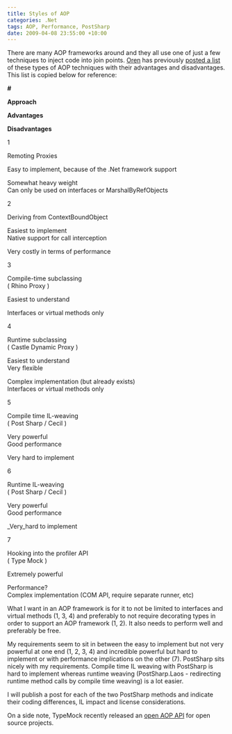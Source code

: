 ```yaml
---
title: Styles of AOP
categories: .Net
tags: AOP, Performance, PostSharp
date: 2009-04-08 23:55:00 +10:00
---
```


 There are many AOP frameworks around and they all use one of just a few techniques to inject code into join points. [Oren][0] has previously [posted a list][1] of these types of AOP techniques with their advantages and disadvantages. This list is copied below for reference: 

<!--more-->

**#**

**Approach**

**Advantages**

**Disadvantages**

1

Remoting Proxies

Easy to implement, because of the .Net framework support

Somewhat heavy weight   
 Can only be used on interfaces or MarshalByRefObjects

2

Deriving from ContextBoundObject 

Easiest to implement   
 Native support for call interception

Very costly in terms of performance

3

Compile-time subclassing   
 ( Rhino Proxy )

Easiest to understand 

Interfaces or virtual methods only

4

Runtime subclassing   
 ( Castle Dynamic Proxy )

Easiest to understand   
 Very flexible

Complex implementation (but already exists)   
 Interfaces or virtual methods only

5

Compile time IL-weaving   
 ( Post Sharp / Cecil )

Very powerful   
 Good performance

Very hard to implement

6

Runtime IL-weaving   
 ( Post Sharp / Cecil )

Very powerful   
 Good performance

_Very_hard to implement

7

Hooking into the profiler API   
 ( Type Mock )

Extremely powerful

Performance?   
 Complex implementation (COM API, require separate runner, etc)

 What I want in an AOP framework is for it to not be limited to interfaces and virtual methods (1, 3, 4) and preferably to not require decorating types in order to support an AOP framework (1, 2). It also needs to perform well and preferably be free. 

 My requirements seem to sit in between the easy to implement but not very powerful at one end (1, 2, 3, 4) and incredible powerful but hard to implement or with performance implications on the other (7). PostSharp sits nicely with my requirements. Compile time IL weaving with PostSharp is hard to implement whereas runtime weaving (PostSharp.Laos - redirecting runtime method calls by compile time weaving) is a lot easier. 

 I will publish a post for each of the two PostSharp methods and indicate their coding differences, IL impact and license considerations. 

 On a side note, TypeMock recently released an [open AOP API][2] for open source projects. 

[0]: http://ayende.com/Blog/
[1]: http://ayende.com/Blog/archive/2007/07/02/7-Approaches-for-AOP-in-.Net.aspx
[2]: http://cthru.codeplex.com/Wiki/View.aspx?title=Typemock%20Open-AOP%20API
